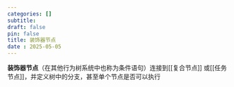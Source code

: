 ```yaml
---
categories: []
subtitle: 
draft: false
pin: false
title: 装饰器节点
date : 2025-05-05
---
```


**装饰器节点**（在其他行为树系统中也称为条件语句）连接到[[复合节点]] 或[[任务节点]]，并定义树中的分支，甚至单个节点是否可以执行
